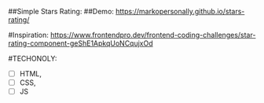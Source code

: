 ##Simple Stars Rating:
##Demo: https://markopersonally.github.io/stars-rating/

#Inspiration: https://www.frontendpro.dev/frontend-coding-challenges/star-rating-component-geShE1ApkqUoNCqujxOd

#TECHONOLY:
- [ ] HTML,  
- [ ] CSS,
- [ ] JS

